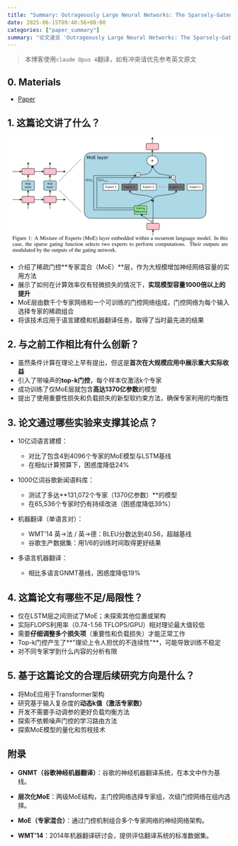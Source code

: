 ```yaml
---
title: "Summary: Outrageously Large Neural Networks: The Sparsely-Gated Mixture-Of-Experts Layer"
date: 2025-06-15T09:40:56+08:00
categories: ["paper_summary"]
summary: "论文速览 'Outrageously Large Neural Networks: The Sparsely-Gated Mixture-Of-Experts Layer'"
---
```


> 本博客使用`claude Opus 4`翻译，如有冲突请优先参考英文原文

## 0. Materials

- [Paper](https://arxiv.org/pdf/1701.06538)

## 1. 这篇论文讲了什么？

![image](architecture.png)

- 介绍了稀疏门控**专家混合（MoE）**层，作为大规模增加神经网络容量的实用方法
- 展示了如何在计算效率仅有轻微损失的情况下，**实现模型容量1000倍以上的提升**
- MoE层由数千个专家网络和一个可训练的门控网络组成，门控网络为每个输入选择专家的稀疏组合
- 将该技术应用于语言建模和机器翻译任务，取得了当时最先进的结果

## 2. 与之前工作相比有什么创新？

- 虽然条件计算在理论上早有提出，但这是**首次在大规模应用中展示重大实际收益**
- 引入了带噪声的**top-k门控**，每个样本仅激活k个专家
- 成功训练了仅MoE层就包含**高达1370亿参数**的模型
- 提出了使用重要性损失和负载损失的新型软约束方法，确保专家利用的均衡性

## 3. 论文通过哪些实验来支撑其论点？

- 10亿词语言建模：
  - 对比了包含4到4096个专家的MoE模型与LSTM基线
  - 在相似计算预算下，困惑度降低24%

- 1000亿词谷歌新闻语料库：
  - 测试了多达**131,072个专家（1370亿参数）**的模型
  - 在65,536个专家时仍有持续改进（困惑度降低39%）

- 机器翻译（单语言对）：
  - WMT'14 英→法 / 英→德：BLEU分数达到40.56，超越基线
  - 谷歌生产数据集：用1/6的训练时间取得更好结果

- 多语言机器翻译：
  - 相比多语言GNMT基线，困惑度降低19%

## 4. 这篇论文有哪些不足/局限性？

- 仅在LSTM层之间测试了MoE；未探索其他位置或架构
- 实际FLOPS利用率（0.74-1.56 TFLOPS/GPU）相对理论最大值较低
- 需要**仔细调整多个损失项**（重要性和负载损失）才能正常工作
- Top-k门控产生了**"理论上令人担忧的不连续性"**，可能导致训练不稳定
- 对不同专家学到什么内容的分析有限

## 5. 基于这篇论文的合理后续研究方向是什么？

- 将MoE应用于Transformer架构
- 研究基于输入复杂度的**动态k值（激活专家数）**
- 开发不需要手动调参的更好负载均衡方法
- 探索不依赖噪声门控的学习路由方法
- 探索MoE模型的量化和剪枝技术

## 附录

- **GNMT（谷歌神经机器翻译）**：谷歌的神经机器翻译系统，在本文中作为基线。

- **层次化MoE**：两级MoE结构，主门控网络选择专家组，次级门控网络在组内选择。

- **MoE（专家混合）**：通过门控机制组合多个专家网络的神经网络架构。

- **WMT'14**：2014年机器翻译研讨会，提供评估翻译系统的标准数据集。

